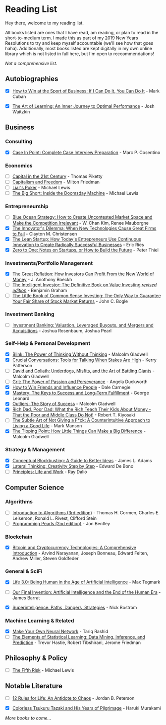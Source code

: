 # Reading List #
Hey there, welcome to my reading list.

All books listed are ones that I have read, am reading, or plan to read in the short-to-medium term. I made this as part of my 2019 New Years Resolutions to try and keep myself accountable (we'll see how that goes haha). Additionally, most books listed are kept digitally in my own online library which is not listed in full here, but I'm open to reccommendations!

*Not a comprehensive list.*



## Autobiographies ##
- [x] [How to Win at the Sport of Business: If I Can Do It, You Can Do It](https://www.amazon.com/How-Win-Sport-Business-Can-ebook/dp/B006AX6ONI) - Mark Cuban
- [x] [The Art of Learning: An Inner Journey to Optimal Performance](https://www.amazon.com/Art-Learning-Journey-Optimal-Performance/dp/0743277465) - Josh Waitzkin


## Business ##


### Consulting ###
- [x] [Case In Point: Complete Case Interview Preparation](https://www.amazon.com/Case-Point-Complete-Interview-Preparation/dp/0971015880) - Marc P. Cosentino

### Economics ###
- [ ] [Capital in the 21st Century](https://www.amazon.com/Capital-Twenty-First-Century-Thomas-Piketty/dp/0674979850) - Thomas Piketty
- [ ] [Capitalism and Freedom](https://www.amazon.com/Capitalism-Freedom-Anniversary-Milton-Friedman/dp/0226264211) - Milton Friedman
- [ ] [Liar's Poker](https://www.amazon.com/Liars-Poker-Norton-Paperback-Michael/dp/039333869X) - Michael Lewis
- [ ] [The Big Short: Inside the Doomsday Machine](https://www.amazon.com/Big-Short-Inside-Doomsday-Machine/dp/0393338827) - Michael Lewis

### Entrepreneurship ###
- [ ] [Blue Ocean Strategy: How to Create Uncontested Market Space and Make the Competition Irrelevant](https://www.amazon.com/Blue-Ocean-Strategy-Uncontested-Competition/dp/1591396190) - W. Chan Kim, Renee Mauborgne
- [x] [The Innovator's Dilemma: When New Technologies Cause Great Firms to Fail](https://www.amazon.com/Innovators-Dilemma-Technologies-Cause-Great/dp/1565114159) - Clayton M. Christensen
- [x] [The Lean Startup: How Today's Entrepreneurs Use Continuous Innovation to Create Radically Successful Businesses](https://www.amazon.com/Lean-Startup-Entrepreneurs-Continuous-Innovation/dp/0307887898) - Eric Ries
- [x] [Zero to One: Notes on Startups, or How to Build the Future](https://www.amazon.com/Zero-One-Notes-Startups-Future/dp/0804139296) - Peter Thiel

### Investments/Portfolio Management ###
- [x] [The Great Reflation: How Investors Can Profit From the New World of Money](https://www.amazon.com/Great-Reflation-Investors-Profit-World/dp/0470538775) - J. Anothony Boeckh
- [ ] [The Intelligent Investor: The Definitive Book on Value Investing _revised edition_](https://www.amazon.com/Intelligent-Investor-Definitive-Investing-Essentials/dp/0060555661) - Benjamin Graham
- [ ] [The Little Book of Common Sense Investing: The Only Way to Guarantee Your Fair Share of Stock Market Returns](https://www.amazon.com/Little-Book-Common-Sense-Investing/dp/0470102101) - John C. Bogle

### Investment Banking ###
- [ ] [Investment Banking: Valuation, Leveraged Buyouts, and Mergers and Acquisitions](https://www.amazon.com/Investment-Banking-Valuation-Leveraged-Acquisitions/dp/1118656210) - Joshua Rosenbaum, Joshua Pearl

### Self-Help & Personal Development ###
- [x] [Blink: The Power of Thinking Without Thinking](https://www.amazon.com/Blink-Power-Thinking-Without/dp/0316010669) - Malcolm Gladwell
- [x] [Crucial Conversations: Tools for Talking When Stakes Are High](https://www.amazon.com/Crucial-Conversations-Talking-Stakes-Second/dp/1469266822) - Kerry Patterson
- [ ] [David and Goliath: Underdogs, Misfits, and the Art of Battling Giants](https://www.amazon.com/David-Goliath-Underdogs-Misfits-Battling/dp/0316204374) - Malcolm Gladwell
- [ ] [Grit: The Power of Passion and Perseverance](https://www.amazon.com/Grit-Passion-Perseverance-Angela-Duckworth/dp/1501111108) - Angela Duckworth
- [x] [How to Win Friends and Influence People](https://www.amazon.com/How-Win-Friends-Influence-People/dp/0671027034) - Dale Carnegie
- [x] [Mastery: The Keys to Success and Long-Term Fulfillment](https://www.amazon.com/Mastery-Keys-Success-Long-Term-Fulfillment/dp/0452267560) - George Leonard
- [x] [Outliers: The Story of Success](https://www.amazon.com/Outliers-Story-Success-Malcolm-Gladwell/dp/0316017930) - Malcolm Gladwell
- [x] [Rich Dad, Poor Dad: What the Rich Teach Their Kids About Money - That the Poor and Middle Class Do Not!](https://www.amazon.com/Rich-Dad-Poor-Teach-Middle/dp/1543626610) - Robert T. Kiyosaki
- [ ] [The Subtle Art of Not Giving a F*ck: A Counterintuitive Approach to Living a Good Life](https://www.amazon.com/Subtle-Art-Not-Giving-Counterintuitive-ebook/dp/B019MMUA8S) - Mark Manson
- [x] [The Tipping Point: How Little Things Can Make a Big Difference](https://www.amazon.com/Tipping-Point-Little-Things-Difference/dp/0316346624) - Malcolm Gladwell

### Strategy & Management ###
- [x] [Conceptual Blockbusting: A Guide to Better Ideas](https://www.amazon.com/Conceptual-Blockbusting-Guide-Better-Ideas/dp/0738205370) - James L. Adams
- [x] [Lateral Thinking: Creativity Step by Step](https://www.amazon.com/Lateral-Thinking-Creativity-Step/dp/0060903252) - Edward De Bono
- [ ] [Principles: Life and Work](https://www.amazon.com/Principles-Life-Work-Ray-Dalio/dp/1501124021) - Ray Dalio

## Computer Science ##

### Algorithms ###
- [ ] [Introduction to Algorithms (3rd edition)](https://www.amazon.com/Introduction-Algorithms-3rd-MIT-Press/dp/0262033844) - Thomas H. Cormen, Charles E. Leiserson, Ronald L. Rivest, Clifford Stein
- [ ] [Programming Pearls (2nd edition)](https://www.amazon.com/Programming-Pearls-2nd-Jon-Bentley/dp/0201657880) - Jon Bentley

### Blockchain ###
- [x] [Bitcoin and Cryptocurrency Technologies: A Comprehensive Introduction](https://www.amazon.com/Bitcoin-Cryptocurrency-Technologies-Comprehensive-Introduction/dp/0691171696) - Arvind Narayanan, Joseph Bonneau, Edward Felten, Andrew Miller, Steven Goldfeder

### General & SciFi ### 
- [x] [Life 3.0: Being Human in the Age of Artificial Intelligence](https://www.amazon.com/Life-3-0-Being-Artificial-Intelligence/dp/1101946598) - Max Tegmark
- [ ] [Our Final Invention: Artificial Intelligence and the End of the Human Era](https://www.amazon.com/Our-Final-Invention-Artificial-Intelligence/dp/0312622376) - James Barrat
- [x] [Superintelligence: Paths, Dangers, Strategies](https://www.amazon.com/Superintelligence-Dangers-Strategies-Nick-Bostrom/dp/1501227742) - Nick Bostrom


### Machine Learning & Related ###
- [x] [Make Your Own Neural Network](https://www.amazon.com/Make-Your-Own-Neural-Network-ebook/dp/B01EER4Z4G) - Tariq Rashid
- [ ] [The Elements of Statistical Learning: Data Mining, Inference, and Prediction](https://www.amazon.com/Elements-Statistical-Learning-Springer-Statistics-ebook/dp/B00475AS2E/) - Trevor Hastie, Robert Tibshirani, Jerome Friedman

## Philosophy & Policy ##
- [ ] [The Fifth Risk](https://www.amazon.com/Fifth-Risk-Michael-Lewis/dp/1324002646) - Michael Lewis


## Notable Literature ##
- [ ] [12 Rules for Life: An Antidote to Chaos](https://www.amazon.com/12-Rules-Life-Antidote-Chaos/dp/0345816021) - Jordan B. Peterson
- [x] [Colorless Tsukuru Tazaki and His Years of Pilgrimage](https://www.amazon.com/Colorless-Tsukuru-Tazaki-Years-Pilgrimage/dp/0804170126) - Haruki Murakami



*More books to come...*
